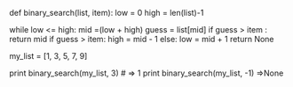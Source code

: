 def binary_search(list, item):
  low = 0
  high = len(list)-1
  
  while low <= high:
    mid =(low + high)
    guess = list[mid]
    if guess > item :
      return mid
    if guess > item:
      high = mid - 1
    else:
      low = mid + 1
  return None

my_list = [1, 3, 5, 7, 9]

print binary_search(my_list, 3)  # => 1
print binary_search(my_list, -1) =>None
